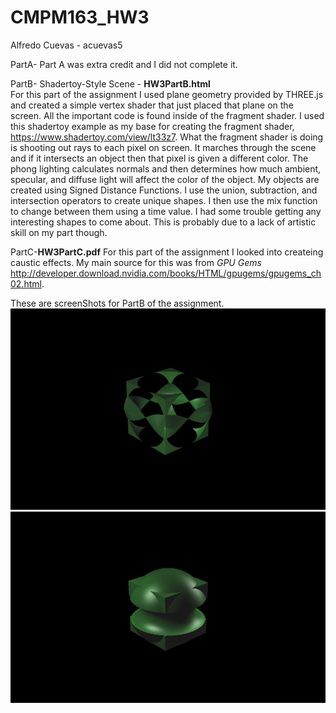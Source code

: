 # CMPM163_HW3
Alfredo Cuevas - acuevas5

PartA- Part A was extra credit and I did not complete it.

PartB- Shadertoy-Style Scene - <b>HW3PartB.html</b><br>
  For this part of the assignment I used plane geometry provided by THREE.js and created a simple vertex shader that just placed that plane on the screen. All the important code is found inside of the fragment shader. I used this shadertoy example as my base for creating the fragment shader, https://www.shadertoy.com/view/lt33z7. What the fragment shader is doing is shooting out rays to each pixel on screen. It marches through the scene and if it intersects an object then that pixel is given a different color. The phong lighting calculates normals and then determines how much ambient, specular, and diffuse light will affect the color of the object. My objects are created using Signed Distance Functions. I use the union, subtraction, and intersection operators to create unique shapes. I then use the mix function to change between them using a time value. I had some trouble getting any interesting shapes to come about. This is probably due to a lack of artistic skill on my part though.
  
 PartC-<b>HW3PartC.pdf</b>
  For this part of the assignment I looked into createing caustic effects. My main source for this was from <i>GPU Gems</i> http://developer.download.nvidia.com/books/HTML/gpugems/gpugems_ch02.html. 
 
 These are screenShots for PartB of the assignment.
<img src="screenShots/screenShot1.png">
<img src="screenShots/screenShot2.png">

